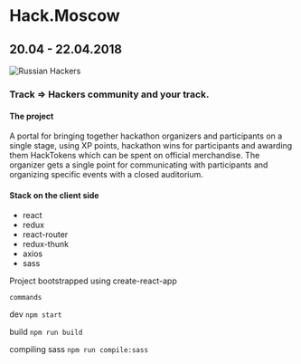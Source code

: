 # Hack.Moscow
## 20.04 - 22.04.2018


![Russian Hackers](https://russianhackers.org/static/img/logo.svg "Russian Hackers")

### Track => Hackers community and your track.

#### The project
  A portal for bringing together hackathon organizers and participants on a single stage, using XP points, hackathon wins for participants and awarding them HackTokens which can be spent on official merchandise. The organizer gets a single point for communicating with participants and organizing specific events with a closed auditorium.

#### Stack on the client side
- react
- redux
- react-router
- redux-thunk
- axios
- sass

Project bootstrapped using create-react-app

`commands`

dev `npm start`

build `npm run build`

compiling sass `npm run compile:sass`
